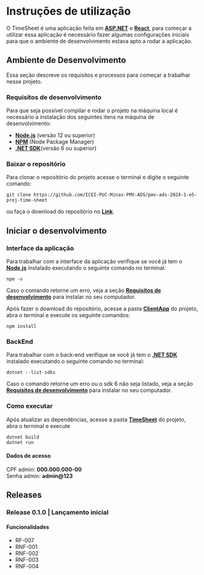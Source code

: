 # Instruções de utilização

O TimeSheet é uma aplicação feita em **[ASP.NET](https://dotnet.microsoft.com/pt-br/apps/aspnet)** e **[React](https://pt-br.legacy.reactjs.org/)**, para começar a utilizar essa aplicação é necessário fazer algumas configurações iniciais para que o ambiente de desenvolvimento estava apto a rodar a aplicação.

## Ambiente de Desenvolvimento

Essa seção descreve os requisitos e processos para começar a trabalhar nesse projeto.

### Requisitos de desenvolvimento

Para que seja possível compilar e rodar o projeto na máquina local
é necessário a instalação dos seguintes itens na máquina de desenvolvimento:

- **[Node.js](https://nodejs.org/en/download)** (versão 12 ou superior)
- **[NPM](https://docs.npmjs.com/downloading-and-installing-node-js-and-npm)** (Node Package Manager)
- **[.NET SDK](https://dotnet.microsoft.com/en-us/download/visual-studio-sdks)**(versão 6 ou superior)

### Baixar o repositório

Para clonar o repositório do projeto acesse o terminal e digite o seguinte comando:
```
git clone https://github.com/ICEI-PUC-Minas-PMV-ADS/pmv-ads-2024-1-e5-proj-time-sheet
```
ou faça o download do repositório no **[Link](https://github.com/ICEI-PUC-Minas-PMV-ADS/pmv-ads-2024-1-e5-proj-time-sheet/archive/refs/heads/main.zip)**.

## Iniciar o desenvolvimento

### Interface da aplicação

Para trabalhar com a interface da aplicação verifique se você já tem o **[Node.js](https://nodejs.org/en)** instalado executando o seguinte comando no terminal:

```
npm -v
```

Caso o comando retorne um erro, veja a seção **[Requisitos de desenvolvimento](https://github.com/ICEI-PUC-Minas-PMV-ADS/pmv-ads-2024-1-e5-proj-time-sheet/edit/main/codigo-fonte/README.md#requisitos-de-desenvolvimento)** para instalar no seu computador.

Após fazer o download do repositório, acesse a pasta **[ClientApp](https://github.com/ICEI-PUC-Minas-PMV-ADS/pmv-ads-2024-1-e5-proj-time-sheet/edit/main/codigo-fonte/TimeSheet/ClientApp)** do projeto, abra o terminal e execute
os seguinte comandos:

```
npm install
```

### BackEnd

Para trabalhar com o back-end verifique se você já tem o **[.NET SDK](https://dotnet.microsoft.com/en-us/download/visual-studio-sdks)** instalado executando o seguinte comando no terminal:

```
dotnet --list-sdks
```
Caso o comando retorne um erro ou o sdk 6 não seja listado, veja a seção **[Requisitos de desenvolvimento](https://github.com/ICEI-PUC-Minas-PMV-ADS/pmv-ads-2024-1-e5-proj-time-sheet/edit/main/codigo-fonte/README.md#requisitos-de-desenvolvimento)** para instalar no seu computador.

### Como executar

Após atualizar as dependências, acesse a pasta **[TimeSheet](https://github.com/ICEI-PUC-Minas-PMV-ADS/pmv-ads-2024-1-e5-proj-time-sheet/edit/main/codigo-fonte/TimeSheet)** do projeto, abra o terminal e execute

```
dotnet build
dotnet run
```

#### Dados de acesso

CPF admin: **000.000.000-00**  
Senha admin: **admin@123**

## Releases

### Release 0.1.0 | Lançamento inicial

#### Funcionalidades
- RF-007
- RNF-001
- RNF-002
- RNF-003
- RNF-004

